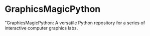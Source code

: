 # GraphicsMagicPython
"GraphicsMagicPython: A versatile Python repository for a series of interactive computer graphics labs.
